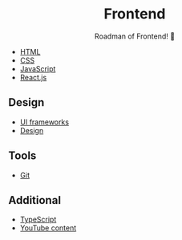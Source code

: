 <h1 align="center">Frontend</h1>
<p align="center">Roadman of Frontend! 📜</p>

- [HTML](https://github.com/mrshuhrat/frontend-roadmap/blob/main/docs/HTML.md)
- [CSS](https://github.com/mrshuhrat/frontend-roadmap/blob/main/docs/CSS.md)
- [JavaScript](https://github.com/mrshuhrat/frontend-roadmap/blob/main/docs/JAVASCRIPT.md)
- [React.js](https://github.com/mrshuhrat/frontend-roadmap/blob/main/docs/REACTJS.md)

## Design

- [UI frameworks](https://github.com/mrshuhrat/frontend-roadmap/blob/main/docs/UI-FRAMEWORKS.md)
- [Design](https://github.com/mrshuhrat/frontend-roadmap/blob/main/docs/DESIGN.md)

## Tools

- [Git](https://github.com/mrshuhrat/frontend-roadmap/blob/main/docs/GIT.md)

## Additional

- [TypeScript](https://github.com/mrshuhrat/frontend-roadmap/blob/main/docs/TYPESCRIPT.md)
- [YouTube content](https://github.com/mrshuhrat/frontend-roadmap/blob/main/docs/YOUTUBE.md)
